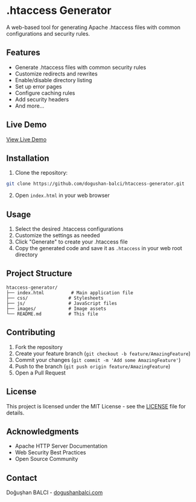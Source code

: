 # .htaccess Generator

A web-based tool for generating Apache .htaccess files with common configurations and security rules.

## Features

- Generate .htaccess files with common security rules
- Customize redirects and rewrites
- Enable/disable directory listing
- Set up error pages
- Configure caching rules
- Add security headers
- And more...

## Live Demo

[View Live Demo](https://dogushanbalci.com/tools/htaccess-generator)

## Installation

1. Clone the repository:
```bash
git clone https://github.com/dogushan-balci/htaccess-generator.git
```

2. Open `index.html` in your web browser

## Usage

1. Select the desired .htaccess configurations
2. Customize the settings as needed
3. Click "Generate" to create your .htaccess file
4. Copy the generated code and save it as `.htaccess` in your web root directory

## Project Structure

```
htaccess-generator/
├── index.html          # Main application file
├── css/               # Stylesheets
├── js/                # JavaScript files
├── images/            # Image assets
└── README.md          # This file
```

## Contributing

1. Fork the repository
2. Create your feature branch (`git checkout -b feature/AmazingFeature`)
3. Commit your changes (`git commit -m 'Add some AmazingFeature'`)
4. Push to the branch (`git push origin feature/AmazingFeature`)
5. Open a Pull Request

## License

This project is licensed under the MIT License - see the [LICENSE](LICENSE) file for details.

## Acknowledgments

- Apache HTTP Server Documentation
- Web Security Best Practices
- Open Source Community

## Contact

Doğuşhan BALCI - [dogushanbalci.com](https://dogushanbalci.com)
